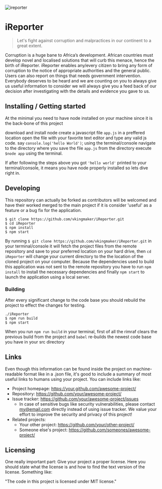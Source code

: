 ![ireporter](https://user-images.githubusercontent.com/18199741/49345953-e9e84300-f68b-11e8-8e5f-ee5bd746d0bc.PNG)

# iReporter
> Let's fight against corruption and malpractices in our continent to a great extent.

Corruption is a huge bane to Africa’s development. African countries must develop novel and
localised solutions that will curb this menace, hence the birth of iReporter. iReporter enables
any/every citizen to bring any form of corruption to the notice of appropriate authorities and the
general public. Users can also report on things that needs government intervention. Everybody deserves to be heard and we are counting on you to always give us useful information to consider we will always give you a feed back of our decision after investigating with the details and evidence you gave to us.


## Installing / Getting started
At the minimal you need to have node installed on your machine since it is the back-bone of this project

download and install node
create a javascript file `app.js` in a preffered location
open the file with your favorite text editor and type any valid js code. say `console.log('hello World')`;
using the terminal/console navigate to the directory where you save the file `app.js`
from the directory execute `$node app` using the terminal.

If after following the steps above you got `'hello world'` printed to your terminal/console, it means you have node properly installed so lets dive right in.

## Developing
This repository can actually be forked as contributors will be welcomed and have their worked merged to the main project if it is consider 'useful' as a feature or a bug fix for the application.

```shell
$ git clone https://github.com/vkingmaker/iReporter.git
$ cd iReporter
$ npm install
$ npm start 
```

By running `$ git clone https://github.com/vkingmaker/iReporter.git` in your terminal/console it will fetch the project files from the remote repository and save to your preferred location on your hard drive, then `cd iReporter` will change your current directory to the the location of the cloned project on your computer. Because the dependencies used to build this application was not sent to the remote repository you have to run `npm install` to install the necessary dependencies and finally `npm start` to launch the application using a local server.


### Building
After every significant change to the code base you should rebuild the project to effect the changes for testing.

```shell
./iReporter
$ npm run build
$ npm start
```

When you run `npm run build` in your terminal, first of all the rimraf clears the previous build from the project and `babel` re-builds the newest code base you have in your src directory

## Links

Even though this information can be found inside the project on machine-readable
format like in a .json file, it's good to include a summary of most useful
links to humans using your project. You can include links like:

- Project homepage: https://your.github.com/awesome-project/
- Repository: https://github.com/your/awesome-project/
- Issue tracker: https://github.com/your/awesome-project/issues
  - In case of sensitive bugs like security vulnerabilities, please contact
    my@email.com directly instead of using issue tracker. We value your effort
    to improve the security and privacy of this project!
- Related projects:
  - Your other project: https://github.com/your/other-project/
  - Someone else's project: https://github.com/someones/awesome-project/


## Licensing

One really important part: Give your project a proper license. Here you should
state what the license is and how to find the text version of the license.
Something like:

"The code in this project is licensed under MIT license."